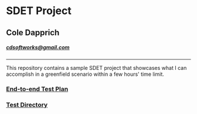 # SDET Project
## Cole Dapprich
##### [cdsoftworks@gmail.com](mailto:cdsoftworks@gmail.com)

---

This repository contains a sample SDET project that showcases what I can accomplish in a greenfield scenario within a few hours' time limit.

### [End-to-end Test Plan](https://github.com/cdsoftw/sdet-project/tree/master/sample-app/Plan.md)

### [Test Directory](https://github.com/cdsoftw/sdet-project/tree/8cf21d6908d44dbea8a8a67ed97c33f959814247/sample-app/cypress)
